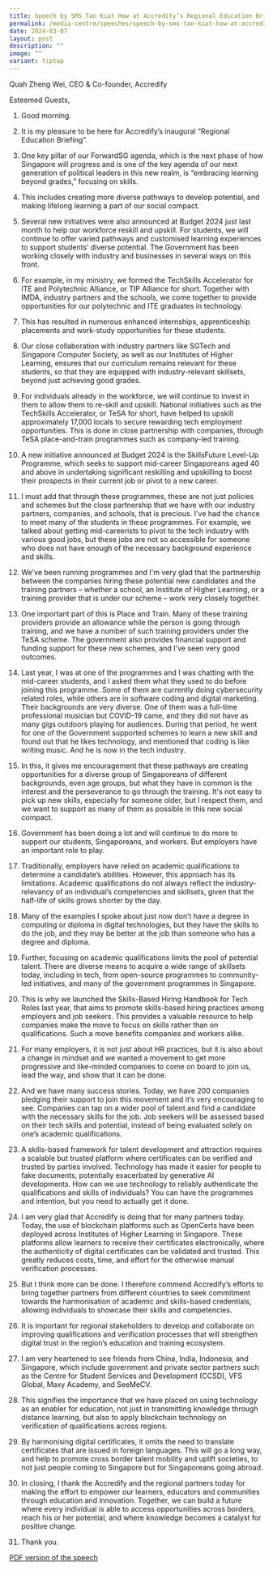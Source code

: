 ```yaml
---
title: Speech by SMS Tan Kiat How at Accredify’s Regional Education Briefing Event
permalink: /media-centre/speeches/speech-by-sms-tan-kiat-how-at-accredify-regional-education-briefing-event/
date: 2024-03-07
layout: post
description: ""
image: ""
variant: tiptap
---
```

<p>Quah Zheng Wei, CEO &amp; Co-founder, Accredify</p>
<p>Esteemed Guests,</p>
<ol>
<li>
<p>Good morning.</p>
</li>
<li>
<p>It is my pleasure to be here for Accredify’s inaugural “Regional Education
Briefing”.</p>
</li>
<li>
<p>One key pillar of our ForwardSG agenda, which is the next phase of how
Singapore will progress and is one of the key agenda of our next generation
of political leaders in this new realm, is “embracing learning beyond grades,”
focusing on skills.</p>
</li>
<li>
<p>This includes creating more diverse pathways to develop potential, and
making lifelong learning a part of our social compact.&nbsp;</p>
</li>
<li>
<p>Several new initiatives were also announced at Budget 2024 just last month
to help our workforce reskill and upskill. For students, we will continue
to offer varied pathways and customised learning experiences to support
students’ diverse potential. The Government has been working closely with
industry and businesses in several ways on this front.</p>
</li>
<li>
<p>For example, in my ministry, we formed the TechSkills Accelerator for
ITE and Polytechnic Alliance, or TIP Alliance for short. Together with
IMDA, industry partners and the schools, we come together to provide opportunities
for our polytechnic and ITE graduates in technology.&nbsp;</p>
</li>
<li>
<p>This has resulted in numerous enhanced internships, apprenticeship placements
and work-study opportunities for these students.</p>
</li>
<li>
<p>Our close collaboration with industry partners like SGTech and Singapore
Computer Society, as well as our Institutes of Higher Learning, ensures
that our curriculum remains relevant for these students, so that they are
equipped with industry-relevant skillsets, beyond just achieving good grades.</p>
</li>
<li>
<p>For individuals already in the workforce, we will continue to invest in
them to allow them to re-skill and upskill. National initiatives such as
the TechSkills Accelerator, or TeSA for short, have helped to upskill approximately
17,000 locals to secure rewarding tech employment opportunities. This is
done in close partnership with companies, through TeSA place-and-train
programmes such as company-led training.</p>
</li>
<li>
<p>A new initiative announced at Budget 2024 is the SkillsFuture Level-Up
Programme, which seeks to support mid-career Singaporeans aged 40 and above
in undertaking significant reskilling and upskilling to boost their prospects
in their current job or pivot to a new career.</p>
</li>
<li>
<p>I must add that through these programmes, these are not just policies
and schemes but the close partnership that we have with our industry partners,
companies, and schools, that is precious. I've had the chance to meet many
of the students in these programmes. For example, we talked about getting
mid-careerists to pivot to the tech industry with various good jobs, but
these jobs are not so accessible for someone who does not have enough of
the necessary background experience and skills.</p>
</li>
<li>
<p>We've been running programmes and I'm very glad that the partnership between
the companies hiring these potential new candidates and the training partners
– whether a school, an Institute of Higher Learning, or a training provider
that is under our scheme – work very closely together.&nbsp;</p>
</li>
<li>
<p>One important part of this is Place and Train. Many of these training
providers provide an allowance while the person is going through training,
and we have a number of such training providers under the TeSA scheme.
The government also provides financial support and funding support for
these new schemes, and I've seen very good outcomes.&nbsp;</p>
</li>
<li>
<p>Last year, I was at one of the programmes and I was chatting with the
mid-career students, and I asked them what they used to do before joining
this programme. Some of them are currently doing cybersecurity related
roles, while others are in software coding and digital marketing. Their
backgrounds are very diverse. One of them was a full-time professional
musician but COVID-19 came, and they did not have as many gigs outdoors
playing for audiences. During that period, he went for one of the Government
supported schemes to learn a new skill and found out that he likes technology,
and mentioned that coding is like writing music. And he is now in the tech
industry.</p>
</li>
<li>
<p>In this, it gives me encouragement that these pathways are creating opportunities
for a diverse group of Singaporeans of different backgrounds, even age
groups, but what they have in common is the interest and the perseverance
to go through the training. It's not easy to pick up new skills, especially
for someone older, but I respect them, and we want to support as many of
them as possible in this new social compact.</p>
</li>
<li>
<p>Government has been doing a lot and will continue to do more to support
our students, Singaporeans, and workers. But employers have an important
role to play.</p>
</li>
<li>
<p>Traditionally, employers have relied on academic qualifications to determine
a candidate’s abilities. However, this approach has its limitations. Academic
qualifications do not always reflect the industry-relevancy of an individual’s
competencies and skillsets, given that the half-life of skills grows shorter
by the day.</p>
</li>
<li>
<p>Many of the examples I spoke about just now don’t have a degree in computing
or diploma in digital technologies, but they have the skills to do the
job, and they may be better at the job than someone who has a degree and
diploma.</p>
</li>
<li>
<p>Further, focusing on academic qualifications limits the pool of potential
talent. There are diverse means to acquire a wide range of skillsets today,
including in tech, from open-source programmes to community-led initiatives,
and many of the government programmes in Singapore.&nbsp;</p>
</li>
<li>
<p>This is why we launched the Skills-Based Hiring Handbook for Tech Roles
last year, that aims to promote skills-based hiring practices among employers
and job seekers. This provides a valuable resource to help companies make
the move to focus on skills rather than on qualifications. Such a move
benefits companies and workers alike.</p>
</li>
<li>
<p>For many employers, it is not just about HR practices, but it is also
about a change in mindset and we wanted a movement to get more progressive
and like-minded companies to come on board to join us, lead the way, and
show that it can be done.</p>
</li>
<li>
<p>And we have many success stories. Today, we have 200 companies pledging
their support to join this movement and it’s very encouraging to see. Companies
can tap on a wider pool of talent and find a candidate with the necessary
skills for the job. Job seekers will be assessed based on their tech skills
and potential, instead of being evaluated solely on one’s academic qualifications.&nbsp;</p>
</li>
<li>
<p>A skills-based framework for talent development and attraction requires
a scalable but trusted platform where certificates can be verified and
trusted by parties involved. Technology has made it easier for people to
fake documents, potentially exacerbated by generative AI developments.
How can we use technology to reliably authenticate the qualifications and
skills of individuals? You can have the programmes and intention, but you
need to actually get it done.</p>
</li>
<li>
<p>I am very glad that Accredify is doing that for many partners today. Today,
the use of blockchain platforms such as OpenCerts have been deployed across
Institutes of Higher Learning in Singapore. These platforms allow learners
to receive their certificates electronically, where the authenticity of
digital certificates can be validated and trusted. This greatly reduces
costs, time, and effort for the otherwise manual verification processes.</p>
</li>
<li>
<p>But I think more can be done. I therefore commend Accredify’s efforts
to bring together partners from different countries to seek commitment
towards the harmonisation of academic and skills-based credentials, allowing
individuals to showcase their skills and competencies.&nbsp;&nbsp;</p>
</li>
<li>
<p>It is important for regional stakeholders to develop and collaborate on
improving qualifications and verification processes that will strengthen
digital trust in the region’s education and training ecosystem.&nbsp;</p>
</li>
<li>
<p>I am very heartened to see friends from China, India, Indonesia, and Singapore,
which include government and private sector partners such as the Centre
for Student Services and Development (CCSD), VFS Global, Maxy Academy,
and SeeMeCV.&nbsp;</p>
</li>
<li>
<p>This signifies the importance that we have placed on using technology
as an enabler for education, not just in transmitting knowledge through
distance learning, but also to apply blockchain technology on verification
of qualifications across regions.</p>
</li>
<li>
<p>By harmonising digital certificates, it omits the need to translate certificates
that are issued in foreign languages. This will go a long way, and help
to promote cross border talent mobility and uplift societies, to not just
people coming to Singapore but for Singaporeans going abroad.</p>
</li>
<li>
<p>In closing, I thank the Accredify and the regional partners today for
making the effort to empower our learners, educators and communities through
education and innovation. Together, we can build a future where every individual
is able to access opportunities across borders, reach his or her potential,
and where knowledge becomes a catalyst for positive change.&nbsp;</p>
</li>
<li>
<p>Thank you.</p>
</li>
</ol>
<p><a href="/files/Transcript_of_Speech_by_SMS_Tan_Kiat_How_at_Accredify_s_Regional_Education_Briefing_Event__6_Mar_.pdf" rel="noopener noreferrer nofollow" target="_blank">PDF version of the speech</a>
</p>